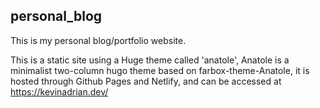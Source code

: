 ## personal_blog

This is my personal blog/portfolio website.

This is a static site using a Huge theme called 'anatole', Anatole is a minimalist two-column hugo theme based on farbox-theme-Anatole, it is hosted through Github Pages and Netlify, and can be accessed at https://kevinadrian.dev/
